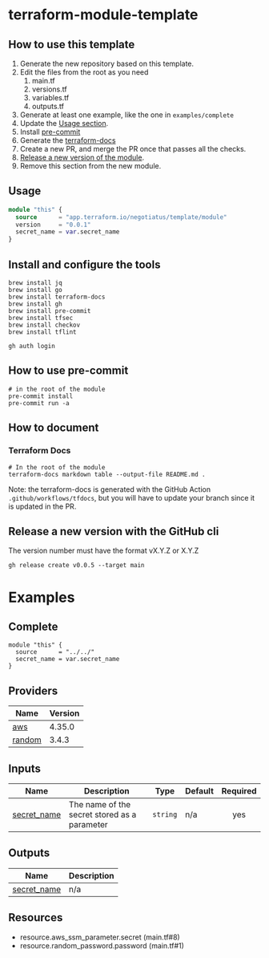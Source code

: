 # terraform-module-template
## How to use this template
1. Generate the new repository based on this template.
2. Edit the files from the root as you need
   1. main.tf
   2. versions.tf
   3. variables.tf
   4. outputs.tf
3. Generate at least one example, like the one in ````examples/complete ````
4. Update the [Usage section](#usage).
5. Install [pre-commit](#how-to-use-pre-commit)
6. Generate the [terraform-docs](#terraform-docs)
7. Create a new PR, and merge the PR once that passes all the checks.
8. [Release a new version of the module](#release-a-new-version-with-the-github-cli).
9.  Remove this section from the new module.


## Usage
```terraform
module "this" {
  source      = "app.terraform.io/negotiatus/template/module"
  version     = "0.0.1"
  secret_name = var.secret_name
}
```


## Install and configure the tools
````shell
brew install jq
brew install go
brew install terraform-docs
brew install gh
brew install pre-commit
brew install tfsec
brew install checkov
brew install tflint

gh auth login
````
## How to use pre-commit
```shell
# in the root of the module
pre-commit install
pre-commit run -a
```
## How to document
### Terraform Docs
```shell
# In the root of the module
terraform-docs markdown table --output-file README.md .
```
Note: the terraform-docs is generated with the GitHub Action ```` .github/workflows/tfdocs````, but you will have to
update your branch since it is updated in the PR.
## Release a new version with the GitHub cli
The version number must have the format vX.Y.Z or X.Y.Z
```shell
gh release create v0.0.5 --target main
```

<!-- BEGIN_TF_DOCS -->
# Examples
## Complete
```hcl
module "this" {
  source      = "../../"
  secret_name = var.secret_name
}
```

## Providers

| Name | Version |
|------|---------|
| <a name="provider_aws"></a> [aws](#provider\_aws) | 4.35.0 |
| <a name="provider_random"></a> [random](#provider\_random) | 3.4.3 |
## Inputs

| Name | Description | Type | Default | Required |
|------|-------------|------|---------|:--------:|
| <a name="input_secret_name"></a> [secret\_name](#input\_secret\_name) | The name of the secret stored as a parameter | `string` | n/a | yes |
## Outputs

| Name | Description |
|------|-------------|
| <a name="output_secret_name"></a> [secret\_name](#output\_secret\_name) | n/a |
## Resources

- resource.aws_ssm_parameter.secret (main.tf#8)
- resource.random_password.password (main.tf#1)
<!-- END_TF_DOCS -->
